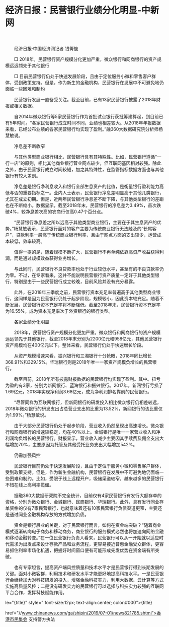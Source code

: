 # 经济日报：民营银行业绩分化明显-中新网

　　

　　经济日报·中国经济网记者 钱箐旎

　　□ 2018年，民营银行资产规模分化更加严重，微众银行和网商银行的资产规模远远领先于其他银行

　　□ 目前民营银行仍处于快速发展阶段，且由于定位服务小微和零售客户群体，受到政策支持。但是，作为新生的金融机构，民营银行在发展中不可避免地仍面临一些困难和制约

　　民营银行发展一直备受关注。截至目前，已有13家民营银行披露了2018年财报或相关数据。

　　自2014年微众银行等5家民营银行作为首批试点银行获批筹建算起，到目前已有5年时间。“各家民营银行成立时间不同，业绩也相差较大。从2018年年报数据来看，已经公布业绩的各家民营银行均实现了盈利。”融360大数据研究院分析师杨慧敏说。

　　净息差不断收窄

　　与其他类型商业银行相比，民营银行具有其特殊性。比如，民营银行遵循“一行一店”的原则，相比其他商业银行营业网点较少，但互联网基因相对较强。除此之外，由于民营银行成立时间较短，加之其特殊性，在监管指标数据方面也与其他银行有较大差别。

　　净息差是银行净利息收入和银行全部生息资产的比值，是衡量银行盈利能力高低与否的重要指标之一。业内人士表示，民营银行净息差明显高于其他几类银行，尤其在成立初期。但是，近两年民营银行净息差不断下降，与其他类型银行的差距也在不断缩小。数据显示，截至2018年末，民营银行的净息差为3.49%，首次跌破4%，较净息差次高的农商行仅高0.47个百分点。

　　“民营银行净息差之所以远高于其他类型商业银行，主要在于其生息资产的优势。”杨慧敏表示，民营银行面对的客户主要为传统商业银行无法触及的“长尾客户”，贷款利率一般高于传统商业银行利率，且由于网点方面的支出较少，运营成本较低，效率较高。

　　值得一提的是，随着规模不断扩大，民营银行不再单纯依靠高资产收益获得利润，而是通过规模效益获得业务增长。

　　与此同时，民营银行不良贷款率也处于行业较低水平，甚至有的不良贷款率仍为零。不过，在专家看来，这并不能说明民营银行资产质量一定好于其他类型银行，特别是由于一些民营银行成立较晚，目前风险并没有充分暴露。

　　此外，在2018年三季度之前，民营银行资本充足率普遍高于其他类型商业银行，这同样是因为民营银行仍处于起步阶段，规模较小，因此资本较充足。随着不断发展，民营银行资本充足率将不断降低。截至2018年末，民营银行资本充足率为16.55%，成为资本充足率次于外资银行的银行类型。

　　各家业绩分化明显

　　2018年，民营银行资产规模分化更加严重。微众银行和网商银行的资产规模远远领先于其他银行，截至2018年末分别为2200亿元和958亿元，其他民营银行资产规模均在400亿元以下。整体来看，民营银行仍处于快速增长阶段。

　　从资产规模增速来看，振兴银行和三湘银行十分抢眼，2018年同比增长368.91%和329.15%。华瑞银行则是2018年唯一一家资产规模负增长的民营银行。

　　截至目前，2018年所有披露财报数据的民营银行均实现了盈利。其中。扭亏为盈的有3家，分别为新网银行、蓝海银行和振兴银行。2017年，新网银行亏损了1.69亿元，2018年实现净利润3.68亿元，成为净利润排名靠前的民营银行。

　　“尽管同样为互联网银行，但新网银行的研发投入相比微众银行仍相差较远，2018年微众银行的研发支出占总营业支出的比重为13.52%，新网银行的该比重仅为1.99%。”杨慧敏说。

　　由于大部分民营银行仍处于起步阶段，营业收入仍然呈现出高速增长。微众银行和网商银行的增速较稳定，均在40%以上。金城银行是唯一一家营业收入和净利润均负增长的民营银行。财报显示，营业收入减少主要因其手续费及佣金支出大幅增加70%，主要原因为托管及其他受托业务支出大幅增加542%。

　　仍需加强风控

　　民营银行目前仍处于快速发展阶段，且由于定位于服务小微和零售客户群体，受到政策支持。但是，作为新生金融机构，民营银行在发展中不可避免地仍面临一些困难和制约。比如，受限于线上远程开户，吸储渠道较窄，越来越多的民营银行不惜在线上高利率揽储。

　　据融360大数据研究院不完全统计，目前仅有4家民营银行有发行大额存单的资格，分别为微众银行、金城银行、民商银行、华瑞银行。此外，具有发行同业存单资格的仅有7家民营银行，也就意味着还有10家民营银行负债渠道更窄，主要还是通过同业金融机构存放的方式增加负债。

　　资金是银行展业的关键，对于民营银行而言，如何在资金端突破？“随着商业模式逐渐转向电子商务和移动商务，商业银行的服务模式必然也将加速向网络金融和移动金融转变。”在一位民营银行负责人看来，民营银行可以从一开始就以适应时代需求为出发点来设计存款产品和业务流程，更容易接近普惠金融受众群体，更容易抓住利率市场化机遇，把握好时间窗口便有可能形成先发优势在资金端有所突破。

　　也有专家坦言，提高资产端风控质量和技术水平才是民营银行得到长期发展的关键。面对小微客群，利用技术和研发水平才能更好地提高科技水平。一是民营银行会继续加大对科技研发的投入，增强金融科技实力，利用大数据、云计算等方式实施高质量风控；二是没有研发实力的民营银行可以选择与科技实力较强的互联网平台合作，发挥科技赋能作用。

le="{title}" style=" font-size:12px; text-align:center; color:#000">{title}

href="//www.chinanews.com/ga/shipin/2019/07-01/news821785.shtml">香港市民集会 支持警方执法
